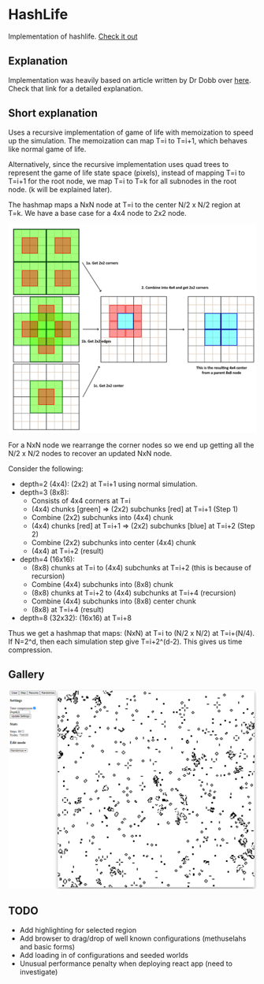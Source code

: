 # HashLife
Implementation of hashlife. [Check it out](https://fiendchain.github.io/HashLife)

## Explanation
Implementation was heavily based on article written by Dr Dobb over [here](https://www.drdobbs.com/jvm/an-algorithm-for-compressing-space-and-t/184406478?pgno=1). Check that link for a detailed explanation.

## Short explanation
Uses a recursive implementation of game of life with memoization to speed up the simulation. The memoization can map T=i to T=i+1, which behaves like normal game of life. 

Alternatively, since the recursive implementation uses quad trees to represent the game of life state space (pixels), instead of mapping T=i to T=i+1 for the root node, we map T=i to T=k for all subnodes in the root node. (k will be explained later).

The hashmap maps a NxN node at T=i to the center N/2 x N/2 region at T=k. We have a base case for a 4x4 node to 2x2 node. 

![alt text](docs/subnodes.png "Subnodes")

For a NxN node we rearrange the corner nodes so we end up getting all the N/2 x N/2 nodes to recover an updated NxN node.

Consider the following:
- depth=2 (4x4): (2x2) at T=i+1 using normal simulation. 
- depth=3 (8x8): 
  - Consists of 4x4 corners at T=i 
  - (4x4) chunks [green] => (2x2) subchunks [red] at T=i+1 (Step 1)
  - Combine (2x2) subchunks into (4x4) chunk
  - (4x4) chunks [red] at T=i+1 => (2x2) subchunks [blue] at T=i+2 (Step 2)
  - Combine (2x2) subchunks into center (4x4) chunk
  - (4x4) at T=i+2 (result)
- depth=4 (16x16):
  - (8x8) chunks at T=i to (4x4) subchunks at T=i+2 (this is because of recursion)
  - Combine (4x4) subchunks into (8x8) chunk 
  - (8x8) chunks at T=i+2 to (4x4) subchunks at T=i+4 (recursion)
  - Combine (4x4) subchunks into (8x8) center chunk
  - (8x8) at T=i+4 (result)
- depth=8 (32x32): (16x16) at T=i+8

Thus we get a hashmap that maps: (NxN) at T=i to (N/2 x N/2) at T=i+(N/4).
If N=2^d, then each simulation step give T=i+2^(d-2). This gives us time compression.

## Gallery
![alt text](docs/window_v1.png "Window")

## TODO
- Add highlighting for selected region
- Add browser to drag/drop of well known configurations (methuselahs and basic forms)
- Add loading in of configurations and seeded worlds 
- Unusual performance penalty when deploying react app (need to investigate)
